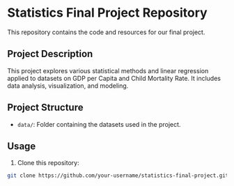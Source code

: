 # Statistics Final Project Repository

This repository contains the code and resources for our final project.

## Project Description

This project explores various statistical methods and linear regression applied to datasets on GDP per Capita and Child Mortality Rate. It includes data analysis, visualization, and modeling.

## Project Structure

- `data/`: Folder containing the datasets used in the project.

## Usage

1. Clone this repository:

```bash
git clone https://github.com/your-username/statistics-final-project.git
